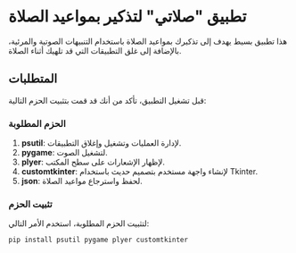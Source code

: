 # تطبيق "صلاتي" لتذكير بمواعيد الصلاة

هذا تطبيق بسيط يهدف إلى تذكيرك بمواعيد الصلاة باستخدام التنبيهات الصوتية والمرئية، بالإضافة إلى غلق التطبيقات التي قد تلهيك أثناء الصلاة.

## المتطلبات

قبل تشغيل التطبيق، تأكد من أنك قد قمت بتثبيت الحزم التالية:

### الحزم المطلوبة

1. **psutil**: لإدارة العمليات وتشغيل وإغلاق التطبيقات.
2. **pygame**: لتشغيل الصوت.
3. **plyer**: لإظهار الإشعارات على سطح المكتب.
4. **customtkinter**: لإنشاء واجهة مستخدم بتصميم حديث باستخدام Tkinter.
5. **json**: لحفظ واسترجاع مواعيد الصلاة.

### تثبيت الحزم

لتثبيت الحزم المطلوبة، استخدم الأمر التالي:

```bash
pip install psutil pygame plyer customtkinter
```

